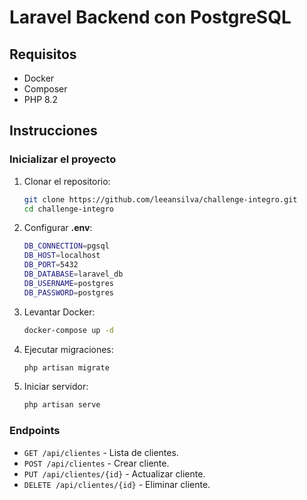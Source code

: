 # Laravel Backend con PostgreSQL

## Requisitos
- Docker
- Composer
- PHP 8.2

## Instrucciones

### Inicializar el proyecto

1. Clonar el repositorio:
   ```bash
   git clone https://github.com/leeansilva/challenge-integro.git
   cd challenge-integro

2. Configurar **.env**:
	 ```bash
	DB_CONNECTION=pgsql
	DB_HOST=localhost
	DB_PORT=5432
	DB_DATABASE=laravel_db
	DB_USERNAME=postgres
	DB_PASSWORD=postgres
3. Levantar Docker:
	```bash
	docker-compose up -d
4. Ejecutar migraciones:
	```bash
	php artisan migrate
5. Iniciar servidor:
	```bash
	php artisan serve

### Endpoints

-   `GET /api/clientes` - Lista de clientes.
-   `POST /api/clientes` - Crear cliente.
-   `PUT /api/clientes/{id}` - Actualizar cliente.
-   `DELETE /api/clientes/{id}` - Eliminar cliente.


